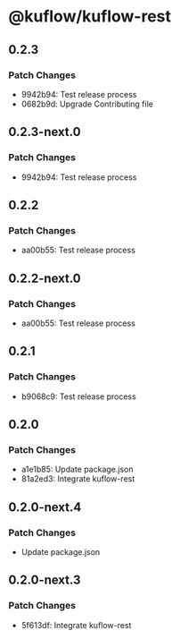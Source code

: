 # @kuflow/kuflow-rest

## 0.2.3

### Patch Changes

- 9942b94: Test release process
- 0682b9d: Upgrade Contributing file

## 0.2.3-next.0

### Patch Changes

- 9942b94: Test release process

## 0.2.2

### Patch Changes

- aa00b55: Test release process

## 0.2.2-next.0

### Patch Changes

- aa00b55: Test release process

## 0.2.1

### Patch Changes

- b9068c9: Test release process

## 0.2.0

### Patch Changes

- a1e1b85: Update package.json
- 81a2ed3: Integrate kuflow-rest

## 0.2.0-next.4

### Patch Changes

- Update package.json

## 0.2.0-next.3

### Patch Changes

- 5f613df: Integrate kuflow-rest
